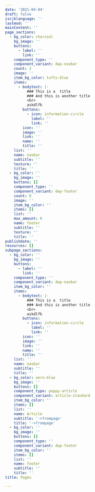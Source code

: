 ```yaml
---
date: '2021-04-04'
draft: false
iscjklanguage: ''
lastmod: ''
mainContent: ''
page_sections:
  - bg_color: charcoal
    bg_image: ''
    buttons:
      - label: ''
        link: ''
    component_type: ''
    component_variant: dwp-navbar
    count: 3
    image: ''
    item_bg_color: tufts-blue
    items:
      - bodytext: |-
          ### This is a  title
          ### And this is another title
          <br>
          askdlfk
        buttons:
          - icon: information-circle
            label: ''
            link: ''
        icon: ''
        image: ''
        link: ''
        name: ''
        title: ''
    list: ''
    name: navbar
    subtitle: ''
    texture: ''
    title: ''
  - bg_color: ''
    bg_image: ''
    buttons: []
    component_type: ''
    component_variant: dwp-footer
    count: 0
    image: ''
    item_bg_color: ''
    items: []
    list: ''
    max_amount: 0
    name: footer
    subtitle: ''
    texture: ''
    title: ''
publishdate: ''
resources: []
subpage_sections:
  - bg_color: ''
    bg_image: ''
    buttons:
      - label: ''
        link: ''
    component_type: ''
    component_variant: dwp-navbar
    item_bg_color: ''
    items:
      - bodytext: |-
          ### This is a  title
          ### And this is another title
          <br>
          askdlfk
        buttons:
          - icon: information-circle
            label: ''
            link: ''
        icon: ''
        image: ''
        link: ''
        name: ''
        title: ''
    list: ''
    name: navbar
    subtitle: ''
    title: ''
  - bg_color: aero-blue
    bg_image: ''
    buttons: []
    component_type: poppy-article
    component_variant: article-standard
    item_bg_color: ''
    items: []
    list: ''
    name: Article
    subtitle: '->frompage'
    title: '->frompage'
  - bg_color: ''
    bg_image: ''
    buttons: []
    component_type: ''
    component_variant: dwp-footer
    item_bg_color: ''
    items: []
    list: ''
    name: footer
    subtitle: ''
    title: ''
title: Pages

---
```


